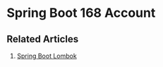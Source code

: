 # Spring Boot 168 Account

## Related Articles
1. [Spring Boot Lombok](https://www.ruoxue.org/spring-boot-168-ep13-spring-boot-lombok/)
